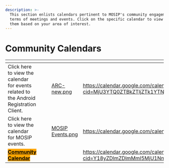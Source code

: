 ```yaml
---
description: >-
  This section enlists calendars pertinent to MOSIP's community engagements in
  terms of meetings and events. Click on the specific calendar to view & track
  them based on your area of interest.
---
```


# Community Calendars

<table data-card-size="large" data-view="cards"><thead><tr><th></th><th></th><th></th><th data-hidden data-card-cover data-type="files"></th><th data-hidden data-card-target data-type="content-ref"></th></tr></thead><tbody><tr><td>Click here to view the calendar for events related to the Android Registration Client.</td><td></td><td></td><td><a href="../.gitbook/assets/ARC-new.png">ARC-new.png</a></td><td><a href="https://calendar.google.com/calendar/u/0?cid=MjU3YTQ0ZTBkZTljZTk1YTNhM2VjNGJkMzc1NjQzM[%E2%80%A6]zA0NzQ5NzQ5ODRlYTI0MjFmMUBncm91cC5jYWxlbmRhci5nb29nbGUuY29t">https://calendar.google.com/calendar/u/0?cid=MjU3YTQ0ZTBkZTljZTk1YTNhM2VjNGJkMzc1NjQzM[…]zA0NzQ5NzQ5ODRlYTI0MjFmMUBncm91cC5jYWxlbmRhci5nb29nbGUuY29t</a></td></tr><tr><td>Click here to view the calendar for MOSIP events.</td><td></td><td></td><td><a href="../.gitbook/assets/MOSIP Events.png">MOSIP Events.png</a></td><td><a href="https://calendar.google.com/calendar/render?cid=c_71947cb4f648959b36213fb377926612583affff81bc11eac77c79489d6e194c@group.calendar.google.com">https://calendar.google.com/calendar/render?cid=c_71947cb4f648959b36213fb377926612583affff81bc11eac77c79489d6e194c@group.calendar.google.com</a></td></tr><tr><td><a data-footnote-ref href="#user-content-fn-1"><mark style="background-color:orange;"><strong>Community Calendar</strong></mark></a></td><td></td><td></td><td></td><td><a href="https://calendar.google.com/calendar/u/0?cid=Y18yZDlmZDlmMmI5MjU1NmM1YTYwZDg4MmQ2YmVlMWNhMmRkNWY4MTdkNGZjMzNlNjZmZWM3YjAxOWZjMjFhNTFkQGdyb3VwLmNhbGVuZGFyLmdvb2dsZS5jb20">https://calendar.google.com/calendar/u/0?cid=Y18yZDlmZDlmMmI5MjU1NmM1YTYwZDg4MmQ2YmVlMWNhMmRkNWY4MTdkNGZjMzNlNjZmZWM3YjAxOWZjMjFhNTFkQGdyb3VwLmNhbGVuZGFyLmdvb2dsZS5jb20</a></td></tr></tbody></table>



[^1]: Click here to view the calendar for all Community related open calls.
